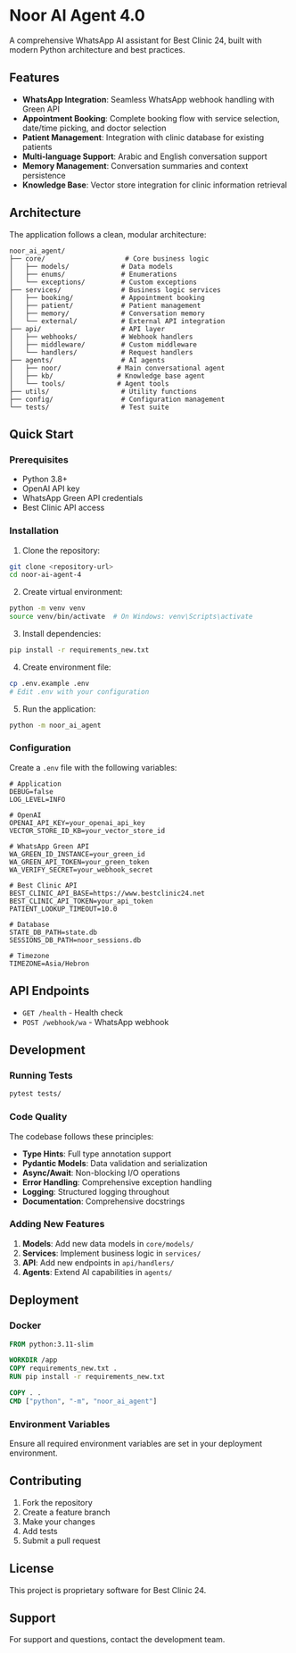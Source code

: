 # Noor AI Agent 4.0

A comprehensive WhatsApp AI assistant for Best Clinic 24, built with modern Python architecture and best practices.

## Features

- **WhatsApp Integration**: Seamless WhatsApp webhook handling with Green API
- **Appointment Booking**: Complete booking flow with service selection, date/time picking, and doctor selection
- **Patient Management**: Integration with clinic database for existing patients
- **Multi-language Support**: Arabic and English conversation support
- **Memory Management**: Conversation summaries and context persistence
- **Knowledge Base**: Vector store integration for clinic information retrieval

## Architecture

The application follows a clean, modular architecture:

```
noor_ai_agent/
├── core/                    # Core business logic
│   ├── models/             # Data models
│   ├── enums/              # Enumerations
│   └── exceptions/         # Custom exceptions
├── services/               # Business logic services
│   ├── booking/            # Appointment booking
│   ├── patient/            # Patient management
│   ├── memory/             # Conversation memory
│   └── external/           # External API integration
├── api/                    # API layer
│   ├── webhooks/           # Webhook handlers
│   ├── middleware/         # Custom middleware
│   └── handlers/           # Request handlers
├── agents/                 # AI agents
│   ├── noor/              # Main conversational agent
│   ├── kb/                # Knowledge base agent
│   └── tools/             # Agent tools
├── utils/                  # Utility functions
├── config/                 # Configuration management
└── tests/                  # Test suite
```

## Quick Start

### Prerequisites

- Python 3.8+
- OpenAI API key
- WhatsApp Green API credentials
- Best Clinic API access

### Installation

1. Clone the repository:
```bash
git clone <repository-url>
cd noor-ai-agent-4
```

2. Create virtual environment:
```bash
python -m venv venv
source venv/bin/activate  # On Windows: venv\Scripts\activate
```

3. Install dependencies:
```bash
pip install -r requirements_new.txt
```

4. Create environment file:
```bash
cp .env.example .env
# Edit .env with your configuration
```

5. Run the application:
```bash
python -m noor_ai_agent
```

### Configuration

Create a `.env` file with the following variables:

```env
# Application
DEBUG=false
LOG_LEVEL=INFO

# OpenAI
OPENAI_API_KEY=your_openai_api_key
VECTOR_STORE_ID_KB=your_vector_store_id

# WhatsApp Green API
WA_GREEN_ID_INSTANCE=your_green_id
WA_GREEN_API_TOKEN=your_green_token
WA_VERIFY_SECRET=your_webhook_secret

# Best Clinic API
BEST_CLINIC_API_BASE=https://www.bestclinic24.net
BEST_CLINIC_API_TOKEN=your_api_token
PATIENT_LOOKUP_TIMEOUT=10.0

# Database
STATE_DB_PATH=state.db
SESSIONS_DB_PATH=noor_sessions.db

# Timezone
TIMEZONE=Asia/Hebron
```

## API Endpoints

- `GET /health` - Health check
- `POST /webhook/wa` - WhatsApp webhook

## Development

### Running Tests

```bash
pytest tests/
```

### Code Quality

The codebase follows these principles:

- **Type Hints**: Full type annotation support
- **Pydantic Models**: Data validation and serialization
- **Async/Await**: Non-blocking I/O operations
- **Error Handling**: Comprehensive exception handling
- **Logging**: Structured logging throughout
- **Documentation**: Comprehensive docstrings

### Adding New Features

1. **Models**: Add new data models in `core/models/`
2. **Services**: Implement business logic in `services/`
3. **API**: Add new endpoints in `api/handlers/`
4. **Agents**: Extend AI capabilities in `agents/`

## Deployment

### Docker

```dockerfile
FROM python:3.11-slim

WORKDIR /app
COPY requirements_new.txt .
RUN pip install -r requirements_new.txt

COPY . .
CMD ["python", "-m", "noor_ai_agent"]
```

### Environment Variables

Ensure all required environment variables are set in your deployment environment.

## Contributing

1. Fork the repository
2. Create a feature branch
3. Make your changes
4. Add tests
5. Submit a pull request

## License

This project is proprietary software for Best Clinic 24.

## Support

For support and questions, contact the development team.
